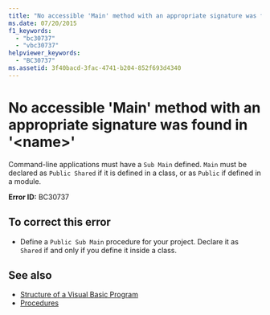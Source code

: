 ```yaml
---
title: "No accessible 'Main' method with an appropriate signature was found in '<name>'"
ms.date: 07/20/2015
f1_keywords: 
  - "bc30737"
  - "vbc30737"
helpviewer_keywords: 
  - "BC30737"
ms.assetid: 3f40bacd-3fac-4741-b204-852f693d4340
---
```

# No accessible 'Main' method with an appropriate signature was found in '\<name>'
Command-line applications must have a `Sub Main` defined. `Main` must be declared as `Public Shared` if it is defined in a class, or as `Public` if defined in a module.  
  
 **Error ID:** BC30737  
  
## To correct this error  
  
-   Define a `Public Sub Main` procedure for your project. Declare it as `Shared` if and only if you define it inside a class.  
  
## See also
- [Structure of a Visual Basic Program](../../../visual-basic/programming-guide/program-structure/structure-of-a-visual-basic-program.md)
- [Procedures](../../../visual-basic/programming-guide/language-features/procedures/index.md)
